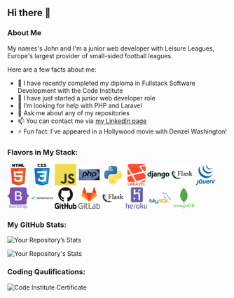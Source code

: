 ## Hi there 👋

### About Me

My names's John and I'm a junior web developer with Leisure Leagues, Europe's largest provider of small-sided football leagues.

Here are a few facts about me:

- 🔭 I have recently completed my diploma in Fullstack Software Development with the Code Institute 
- 🌱 I have just started a junior web developer role
- 🤔 I’m looking for help with PHP and Laravel
- 💬 Ask me about any of my repositories
- 📫 You can contact me via [my LinkedIn page](https://www.linkedin.com/in/john-routledge/)
- ⚡ Fun fact: I've appeared in a Hollywood movie with Denzel Washington!

### Flavors in My Stack:

<img src="https://github.com/devicons/devicon/blob/master/icons/html5/html5-original-wordmark.svg" alt="HTML logo" width="50px" height="50px" /> <img src="https://github.com/devicons/devicon/blob/master/icons/css3/css3-original-wordmark.svg" alt="CSS logo" width="50px" height="50px" /> <img src="https://github.com/devicons/devicon/blob/master/icons/javascript/javascript-original.svg" alt="JavaScript logo" width="50px" height="50px" /> <img 
src="https://github.com/devicons/devicon/blob/master/icons/php/php-original.svg" alt="PHP logo" width="50px" height="50px" /> <img 
src="https://github.com/devicons/devicon/blob/master/icons/python/python-original.svg" alt="Python logo" width="50px" height="50px" /> <img
src="https://github.com/devicons/devicon/blob/master/icons/laravel/laravel-plain-wordmark.svg" alt="Laravel logo" width="50px" height="50px" /><img
src="https://github.com/devicons/devicon/blob/master/icons/django/django-plain-wordmark.svg" alt="Django logo" width="50px" height="50px"/> <img  
src="https://github.com/devicons/devicon/blob/master/icons/flask/flask-original-wordmark.svg" alt="Flask logo" width="50px" height="50px"/> <img 
src="https://github.com/devicons/devicon/blob/master/icons/jquery/jquery-plain-wordmark.svg" alt="jQuery logo" width="50px" height="50px" /> <img src="https://github.com/devicons/devicon/blob/master/icons/bootstrap/bootstrap-plain-wordmark.svg" alt="Bootstrap logo" height="50px" width="50px" /> <img
src="https://github.com/devicons/devicon/blob/master/icons/tailwindcss/tailwindcss-original-wordmark.svg" alt="Bootstrap logo" height="50px" width="50px" /> <img
src="https://github.com/devicons/devicon/blob/master/icons/github/github-original-wordmark.svg" alt="GitHub logo" width="50px" height="50px" /> <img 
src="https://github.com/devicons/devicon/blob/master/icons/gitlab/gitlab-original-wordmark.svg" alt="GitLab logo" width="50px" height="50px" /> <img
src="https://github.com/devicons/devicon/blob/master/icons/flask/flask-original-wordmark.svg" alt="Flask logo" width="50px" height="50px" /> <img src="https://github.com/devicons/devicon/blob/master/icons/heroku/heroku-plain-wordmark.svg" alt="Heroku logo" width="50px" height="50px" /> <img src="https://github.com/devicons/devicon/blob/master/icons/mysql/mysql-original-wordmark.svg" alt="mySQL logo" height="50px" width="50px" /> <img src="https://github.com/devicons/devicon/blob/master/icons/mongodb/mongodb-plain-wordmark.svg" alt="MongoDB logo" width="50px" height="50px" />


### My GitHub Stats:

![Your Repository’s Stats](https://github-readme-stats.vercel.app/api?username=johnroutledge&show_icons=true&theme=prussian)

![Your Repository's Stats](https://github-readme-stats.vercel.app/api/top-langs/?username=johnroutledge&theme=prussian)


### Coding Qaulifications:

<img src="https://api.accredible.com/v1/frontend/credential_website_embed_image/certificate/48850361" alt="Code Institute Certificate" width=50% />
